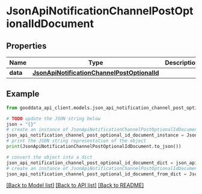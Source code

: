 # JsonApiNotificationChannelPostOptionalIdDocument


## Properties

Name | Type | Description | Notes
------------ | ------------- | ------------- | -------------
**data** | [**JsonApiNotificationChannelPostOptionalId**](JsonApiNotificationChannelPostOptionalId.md) |  | 

## Example

```python
from gooddata_api_client.models.json_api_notification_channel_post_optional_id_document import JsonApiNotificationChannelPostOptionalIdDocument

# TODO update the JSON string below
json = "{}"
# create an instance of JsonApiNotificationChannelPostOptionalIdDocument from a JSON string
json_api_notification_channel_post_optional_id_document_instance = JsonApiNotificationChannelPostOptionalIdDocument.from_json(json)
# print the JSON string representation of the object
print(JsonApiNotificationChannelPostOptionalIdDocument.to_json())

# convert the object into a dict
json_api_notification_channel_post_optional_id_document_dict = json_api_notification_channel_post_optional_id_document_instance.to_dict()
# create an instance of JsonApiNotificationChannelPostOptionalIdDocument from a dict
json_api_notification_channel_post_optional_id_document_from_dict = JsonApiNotificationChannelPostOptionalIdDocument.from_dict(json_api_notification_channel_post_optional_id_document_dict)
```
[[Back to Model list]](../README.md#documentation-for-models) [[Back to API list]](../README.md#documentation-for-api-endpoints) [[Back to README]](../README.md)


